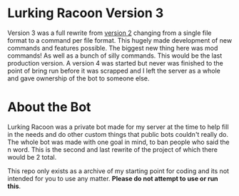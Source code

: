 # Lurking Racoon Version 3

Version 3 was a full rewrite from [version 2](https://github.com/Gideon-foxo/Lurking-Racoon-version-3) changing from a single file format to a command per file format. This hugely made development of new commands and features possible. The biggest new thing here was mod commands! As well as a bunch of silly commands. This would be the last production version. A version 4 was started but never was finished to the point of bring run before it was scrapped and I left the server as a whole and gave ownership of the bot to someone else.

# About the Bot

Lurking Racoon was a private bot made for my server at the time to help fill in the needs and do other custom things that public bots couldn't really do. The whole bot was made with one goal in mind, to ban people who said the n word. This is the second and last rewrite of the project of which there would be 2 total.

This repo only exists as a archive of my starting point for coding and its not intended for you to use any matter. **Please do not attempt to use or run this**.
